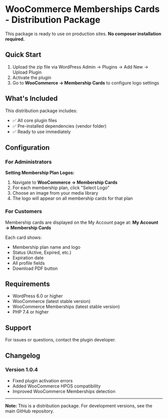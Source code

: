 # WooCommerce Memberships Cards - Distribution Package

This package is ready to use on production sites. **No composer installation required.**

## Quick Start

1. Upload the zip file via WordPress Admin → Plugins → Add New → Upload Plugin
2. Activate the plugin
3. Go to **WooCommerce → Membership Cards** to configure logo settings

## What's Included

This distribution package includes:
- ✅ All core plugin files
- ✅ Pre-installed dependencies (vendor folder)
- ✅ Ready to use immediately

## Configuration

### For Administrators

**Setting Membership Plan Logos:**

1. Navigate to **WooCommerce → Membership Cards**
2. For each membership plan, click "Select Logo"
3. Choose an image from your media library
4. The logo will appear on all membership cards for that plan

### For Customers

Membership cards are displayed on the My Account page at:
**My Account → Membership Cards**

Each card shows:
- Membership plan name and logo
- Status (Active, Expired, etc.)
- Expiration date
- All profile fields
- Download PDF button

## Requirements

- WordPress 6.0 or higher
- WooCommerce (latest stable version)
- WooCommerce Memberships (latest stable version)
- PHP 7.4 or higher

## Support

For issues or questions, contact the plugin developer.

## Changelog

### Version 1.0.4
- Fixed plugin activation errors
- Added WooCommerce HPOS compatibility
- Improved WooCommerce Memberships detection

---

**Note:** This is a distribution package. For development versions, see the main GitHub repository.



